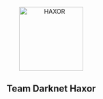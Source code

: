<p align="center"><a href="https://github.com/darknethaxor/"><img title="HAXOR" src="https://1.bp.blogspot.com/-ui9y_7kjZQQ/X65oQ5mMZ4I/AAAAAAAAADA/E7NzB1nhbpQn1J1mNGOX3Zx8WtJSrP5AwCLcBGAsYHQ/s320/20201113_170028.png" height="150" width="150"></a></p>
<h2 align="center">Team Darknet Haxor</h2>

<p align="center"> <a href="https://github-readme-stats.vercel.app/api/pin/?username=darknethaxor&repo=haxor&theme=dark" height="20" widht="40"> <a href="https://github-readme-stats.vercel.app/api/pin/?username=darknethaxor&repo=webscan&theme=dark" height="20" widht="40"></p>




